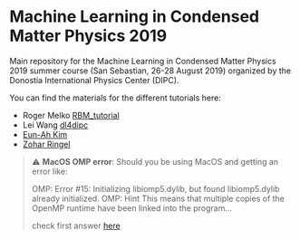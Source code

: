 # Machine Learning in Condensed Matter Physics 2019

Main repository for the Machine Learning in Condensed Matter Physics 2019 summer course (San Sebastian, 26-28 August 2019) organized by the Donostia International Physics Center (DIPC).

You can find the materials for the different tutorials here:

* Roger Melko [RBM_tutorial](https://github.com/iamc/ML-CM-2019/tree/master/RBM_tutorial)
* Lei Wang [dl4dipc](https://github.com/iamc/ML-CM-2019/tree/master/dl4dipc)
* [Eun-Ah Kim](https://github.com/iamc/ML-CM-2019/tree/master/Eun-Ah_Kim)
* [Zohar Ringel](https://github.com/iamc/ML-CM-2019/tree/master/Zohar_Ringel)

> ⚠️ **MacOS OMP error**: Should you be using MacOS and getting an error like:
>
>  OMP: Error #15: Initializing libiomp5.dylib, but found libiomp5.dylib already initialized.
>  OMP: Hint This means that multiple copies of the OpenMP runtime have been linked into the program...
>
> check first answer [here](https://stackoverflow.com/questions/53014306/error-15-initializing-libiomp5-dylib-but-found-libiomp5-dylib-already-initial)
